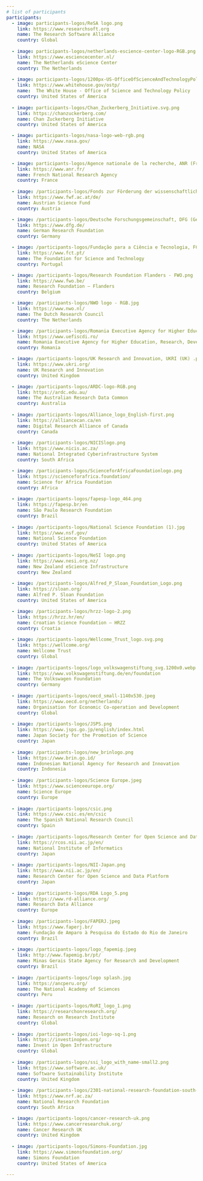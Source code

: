 ```yaml
---
# list of participants
participants:
  - image: participants-logos/ReSA logo.png
    link: https://www.researchsoft.org
    name: The Research Software Alliance
    country: Global
    
  - image: participants-logos/netherlands-escience-center-logo-RGB.png
    link: https://www.esciencecenter.nl/
    name: The Netherlands eScience Center
    country: The Netherlands
    
  - image: participants-logos/1200px-US-OfficeOfScienceAndTechnologyPolicy-Seal.svg.png
    link: https://www.whitehouse.gov/ostp/
    name:  The White House - Office of Science and Technology Policy
    country: United States of America
    
  - image: participants-logos/Chan_Zuckerberg_Initiative.svg.png
    link: https://chanzuckerberg.com/
    name: Chan Zuckerberg Initiative 
    country: United States of America

  - image: participants-logos/nasa-logo-web-rgb.png
    link: https://www.nasa.gov/
    name: NASA
    country: United States of America

  - image: participants-logos/Agence nationale de la recherche, ANR (France).jpeg
    link: https://www.anr.fr/
    name: French National Research Agency
    country: France
    
  - image: /participants-logos/Fonds zur Förderung der wissenschaftlichen Forschung, FWF (Austria) .png
    link: https://www.fwf.ac.at/de/
    name: Austrian Science Fund
    country: Austria

  - image: /participants-logos/Deutsche Forschungsgemeinschaft, DFG (Germany).png
    link: https://www.dfg.de/
    name: German Research Foundation
    country: Germany

  - image: /participants-logos/Fundação para a Ciência e Tecnologia, FCT (Portugal) .jpeg
    link: https://www.fct.pt/
    name: The Foundation for Science and Technology
    country: Portugal

  - image: /participants-logos/Research Foundation Flanders - FWO.png
    link: https://www.fwo.be/
    name: Research Foundation – Flanders
    country: Belgium 

  - image: /participants-logos/NWO logo - RGB.jpg
    link: https://www.nwo.nl/
    name: The Dutch Research Council 
    country: The Netherlands

  - image: /participants-logos/Romania Executive Agency for Higher Education, Research, Development and Innovation Funding of Romania, UEFISCDI (Romania) .png
    link: https://www.uefiscdi.ro/
    name: Romania Executive Agency for Higher Education, Research, Development and Innovation Funding of Romania
    country: Romania

  - image: /participants-logos/UK Research and Innovation, UKRI (UK) .png
    link: https://www.ukri.org/
    name: UK Research and Innovation
    country: United Kingdom

  - image: /participants-logos/ARDC-logo-RGB.png
    link: https://ardc.edu.au/
    name: The Australian Research Data Common
    country: Australia 
    
  - image: /participants-logos/Alliance_logo_English-first.png
    link: https://alliancecan.ca/en
    name: Digital Research Alliance of Canada 
    country: Canada
    
  - image: /participants-logos/NICISlogo.png
    link: https://www.nicis.ac.za/
    name: National Integrated Cyberinfrastructure System
    country: South Africa

  - image: /participants-logos/ScienceforAfricaFoundationlogo.png
    link: https://scienceforafrica.foundation/
    name: Science for Africa Foundation
    country: Africa 
   
  - image: /participants-logos/fapesp-logo_464.png
    link: https://fapesp.br/en
    name: São Paulo Research Foundation
    country: Brazil
    
  - image: /participants-logos/National Science Foundation (1).jpg
    link: https://www.nsf.gov/
    name: National Science Foundation
    country: United States of America 
    
  - image: /participants-logos/NeSI logo.png
    link: https://www.nesi.org.nz/
    name: New Zealand eScience Infrastructure
    country: New Zealand
    
  - image: /participants-logos/Alfred_P_Sloan_Foundation_Logo.png
    link: https://sloan.org/
    name: Alfred P. Sloan Foundation
    country: United States of America 

  - image: /participants-logos/hrzz-logo-2.png
    link: https://hrzz.hr/en/
    name: Croatian Science Foundation – HRZZ
    country: Croatia
    
  - image: /participants-logos/Wellcome_Trust_logo.svg.png
    link: https://wellcome.org/
    name: Wellcome Trust
    country: Global
    
  - image: /participants-logos/logo_volkswagenstiftung_svg.1200x0.webp
    link: https://www.volkswagenstiftung.de/en/foundation
    name: The Volkswagen Foundation
    country: Germany
    
  - image: /participants-logos/oecd_small-1140x530.jpeg
    link: https://www.oecd.org/netherlands/
    name: Organisation for Economic Co-operation and Development
    country: Global
    
  - image: /participants-logos/JSPS.png
    link: https://www.jsps.go.jp/english/index.html
    name: Japan Society for the Promotion of Science
    country: Japan
    
  - image: /participants-logos/new_brinlogo.png
    link: https://www.brin.go.id/
    name: Indonesian National Agency for Research and Innovation
    country: Indonesia
    
  - image: /participants-logos/Science Europe.jpeg
    link: https://www.scienceeurope.org/
    name: Science Europe
    country: Europe
    
  - image: /participants-logos/csic.png
    link: https://www.csic.es/en/csic
    name: The Spanish National Research Council
    country: Spain
    
  - image: /participants-logos/Research Center for Open Science and Data Platform - Japan.png
    link: https://rcos.nii.ac.jp/en/
    name: National Institute of Informatics
    country: Japan
    
  - image: /participants-logos/NII-Japan.png
    link: https://www.nii.ac.jp/en/
    name: Research Center for Open Science and Data Platform 
    country: Japan
    
  - image: /participants-logos/RDA Logo_5.png
    link: https://www.rd-alliance.org/
    name: Research Data Alliance
    country: Europe
    
  - image: /participants-logos/FAPERJ.jpeg
    link: https://www.faperj.br/
    name: Fundação de Amparo à Pesquisa do Estado do Rio de Janeiro 
    country: Brazil
    
  - image: /participants-logos/logo_fapemig.jpeg
    link: http://www.fapemig.br/pt/
    name: Minas Gerais State Agency for Research and Development 
    country: Brazil
    
  - image: /participants-logos/logo splash.jpg
    link: https://ancperu.org/
    name: The National Academy of Sciences  
    country: Peru
    
  - image: /participants-logos/RoRI_logo_1.png
    link: https://researchonresearch.org/
    name: Research on Research Institute
    country: Global
    
  - image: /participants-logos/ioi-logo-sq-1.png
    link: https://investinopen.org/
    name: Invest in Open Infrastructure
    country: Global
    
  - image: /participants-logos/ssi_logo_with_name-small2.png
    link: https://www.software.ac.uk/
    name: Software Sustainability Institute
    country: United Kingdom
    
  - image: /participants-logos/2301-national-research-foundation-south-africa-nrf.jpeg
    link: https://www.nrf.ac.za/
    name: National Research Foundation
    country: South Africa

  - image: /participants-logos/cancer-research-uk.png
    link: https://www.cancerresearchuk.org/
    name: Cancer Research UK
    country: United Kingdom
    
  - image: /participants-logos/Simons-Foundation.jpg
    link: https://www.simonsfoundation.org/
    name: Simons Foundation
    country: United States of America

---
```

